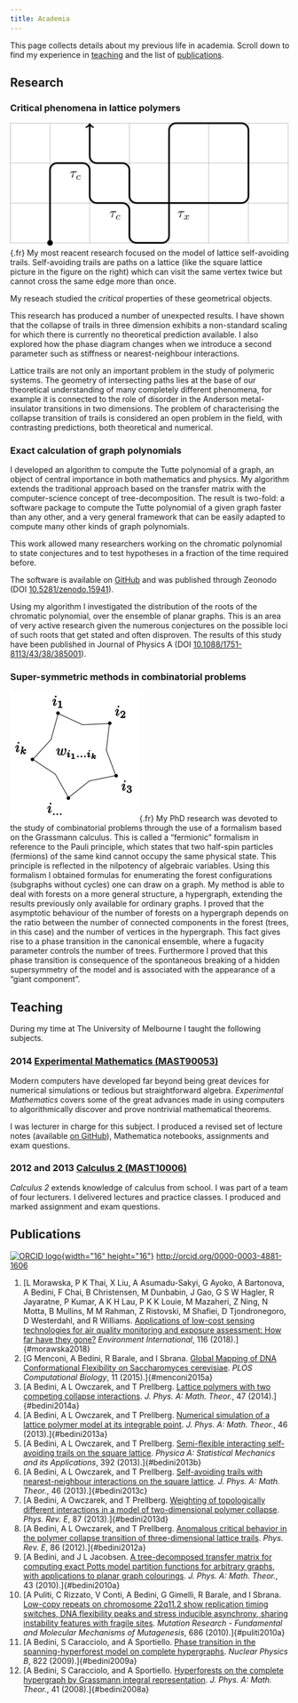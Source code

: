 ```yaml
---
title: Academia
---
```


This page collects details about my previous life in academia. Scroll down
to find my experience in [teaching](#teaching) and the list of [publications](#publications).

Research
--------

### Critical phenomena in lattice polymers

![figure](/images/models.svg){.fr} My most reacent research focused on the
model of lattice self-avoiding trails. Self-avoiding trails are paths on a
lattice (like the square lattice picture in the figure on the right) which
can visit the same vertex twice but cannot cross the same edge more than
once.

My reseach studied the _critical_ properties of these geometrical objects.

This research has produced a number of unexpected results. I have shown
that the collapse of trails in three dimension exhibits a non-standard
scaling for which there is currently no theoretical prediction available. I
also explored how the phase diagram changes when we introduce a second
parameter such as stiffness or nearest-neighbour interactions.

Lattice trails are not only an important problem in the study of polymeric
systems. The geometry of intersecting paths lies at the base of our
theoretical understanding of many completely different phenomena, for
example it is connected to the role of disorder in the Anderson
metal-insulator transitions in two dimensions. The problem of
characterising the collapse transition of trails is considered an open
problem in the field, with contrasting predictions, both theoretical and
numerical.

### Exact calculation of graph polynomials

I developed an algorithm to compute the Tutte polynomial of a graph, an
object of central importance in both mathematics and physics. My algorithm
extends the traditional approach based on the transfer matrix with the
computer-science concept of tree-decomposition. The result is two-fold: a
software package to compute the Tutte polynomial of a given graph faster
than any other, and a very general framework that can be easily adapted to
compute many other kinds of graph polynomials.

This work allowed many researchers working on the chromatic polynomial to
state conjectures and to test hypotheses in a fraction of the time required
before.

The software is available on
[GitHub](https://github.com/andreabedini/tutte) and was published through
Zeonodo (DOI
[10.5281/zenodo.15941](http://dx.doi.org/10.5281/zenodo.15941)).

Using my algorithm I investigated the distribution of the roots of the
chromatic polynomial, over the ensemble of planar graphs. This is an area
of very active research given the numerous conjectures on the possible loci
of such roots that get stated and often disproven. The results of this
study have been published in Journal of Physics A (DOI
[10.1088/1751-8113/43/38/385001](http://dx.doi.org/10.1088/1751-8113/43/38/385001)).


### Super-symmetric methods in combinatorial problems

![figure](/images/hyperedge.svg){.fr} My PhD research was devoted to the
study of combinatorial problems through the use of a formalism based on the
Grassmann calculus. This is called a “fermionic” formalism in reference to
the Pauli principle, which states that two half-spin particles (fermions)
of the same kind cannot occupy the same physical state. This principle is
reflected in the nilpotency of algebraic variables. Using this formalism I
obtained formulas for enumerating the forest configurations (subgraphs
without cycles) one can draw on a graph.  My method is able to deal with
forests on a more general structure, a hypergraph, extending the results
previously only available for ordinary graphs. I proved that the asymptotic
behaviour of the number of forests on a hypergraph depends on the ratio
between the number of connected components in the forest (trees, in this
case) and the number of vertices in the hypergraph.  This fact gives rise
to a phase transition in the canonical ensemble, where a fugacity parameter
controls the number of trees.  Furthermore I proved that this phase
transition is consequence of the spontaneous breaking of a hidden
supersymmetry of the model and is associated with the appearance of a
“giant component”.


Teaching
--------

During my time at The University of Melbourne I taught the following
subjects.

### 2014 [Experimental Mathematics (MAST90053)](https://handbook.unimelb.edu.au/view/2014/MAST90053)

Modern computers have developed far beyond being great devices for numerical
simulations or tedious but straightforward algebra. _Experimental Mathematics_
covers some of the great advances made in using computers to algorithmically
discover and prove nontrivial mathematical theorems.

I was lecturer in charge for this subject. I produced a revised set of lecture
notes (available [on GitHub](https://github.com/andreabedini/experimental-mathematics)),
Mathematica notebooks, assignments and exam questions.

### 2012 and 2013 [Calculus 2 (MAST10006)](https://handbook.unimelb.edu.au/view/2013/MAST10006)

_Calculus 2_ extends knowledge of calculus from school. I was part of a
team of four lecturers. I delivered lectures and practice classes. I
produced and marked assignment and exam questions.


Publications
------------

[![ORCID
logo](http://orcid.org/sites/default/files/images/orcid_16x16.png){width="16"
height="16"}](http://orcid.org) <http://orcid.org/0000-0003-4881-1606>

1.  [L Morawska, P K Thai, X Liu, A Asumadu-Sakyi, G Ayoko, A Bartonova, A
    Bedini, F Chai, B Christensen, M Dunbabin, J Gao, G S W  Hagler, R
    Jayaratne, P Kumar, A K H  Lau, P K K  Louie, M Mazaheri, Z Ning, N
    Motta, B Mullins, M M Rahman, Z Ristovski, M Shafiei, D Tjondronegoro,
    D Westerdahl, and R Williams. [Applications of low-cost sensing
    technologies for air quality monitoring and exposure assessment: How
    far have they gone?](https://doi.org/10.1016/j.envint.2018.04.018)
    *Environment International*, 116 (2018).]{#morawska2018}
1.  [G Menconi, A Bedini, R Barale, and I Sbrana.
    [Global Mapping of DNA Conformational Flexibility on Saccharomyces
    cerevisiae](http://dx.doi.org/10.1371/journal.pcbi.1004136). *PLOS
    Computational Biology*, 11 (2015).]{#menconi2015a}
2.  [A Bedini, A L Owczarek, and T Prellberg. [Lattice polymers with two
    competing collapse
    interactions](http://dx.doi.org/10.1088/1751-8113/47/14/145002). *J.
    Phys. A: Math. Theor.*, 47 (2014).]{#bedini2014a}
3.  [A Bedini, A L Owczarek, and T Prellberg. [Numerical simulation of a
    lattice polymer model at its integrable
    point](http://dx.doi.org/10.1088/1751-8113/46/26/265003). *J. Phys.
    A: Math. Theor.*, 46 (2013).]{#bedini2013a}
4.  [A Bedini, A L Owczarek, and T Prellberg. [Semi-flexible
    interacting self-avoiding trails on the square
    lattice](http://dx.doi.org/10.1016/j.physa.2012.12.019). *Physica A:
    Statistical Mechanics and its Applications*, 392
    (2013).]{#bedini2013b}
5.  [A Bedini, A L Owczarek, and T Prellberg. [Self-avoiding trails with
    nearest-neighbour interactions on the square
    lattice](http://dx.doi.org/10.1088/1751-8113/46/8/085001). *J. Phys.
    A: Math. Theor.*, 46 (2013).]{#bedini2013c}
6.  [A Bedini, A Owczarek, and T Prellberg.
    [Weighting of topologically different interactions in a model of
    two-dimensional polymer
    collapse](http://dx.doi.org/10.1103/physreve.87.012142). *Phys. Rev.
    E*, 87 (2013).]{#bedini2013d}
7.  [A Bedini, A L Owczarek, and T Prellberg.
    [Anomalous critical behavior in the polymer collapse transition of
    three-dimensional lattice
    trails](http://dx.doi.org/10.1103/physreve.86.011123). *Phys. Rev.
    E*, 86 (2012).]{#bedini2012a}
8.  [A Bedini, and J L Jacobsen. [A tree-decomposed
    transfer matrix for computing exact Potts model partition functions
    for arbitrary graphs, with applications to planar graph
    colourings](http://dx.doi.org/10.1088/1751-8113/43/38/385001). *J.
    Phys. A: Math. Theor.*, 43 (2010).]{#bedini2010a}
9.  [A Puliti, C Rizzato, V Conti, A Bedini, G Gimelli, R
    Barale, and I Sbrana. [Low-copy repeats on chromosome 22q11.2 show
    replication timing switches, DNA flexibility peaks and stress
    inducible asynchrony, sharing instability features with fragile
    sites](http://dx.doi.org/10.1016/j.mrfmmm.2010.01.021). *Mutation
    Research - Fundamental and Molecular Mechanisms of Mutagenesis*, 686
    (2010).]{#puliti2010a}
10. [A Bedini, S Caracciolo, and A Sportiello. [Phase transition
    in the spanning-hyperforest model on complete
    hypergraphs](http://dx.doi.org/10.1016/j.nuclphysb.2009.07.008).
    *Nuclear Physics B*, 822 (2009).]{#bedini2009a}
11. [A Bedini, S Caracciolo, and A Sportiello.
    [Hyperforests on the complete hypergraph by Grassmann integral
    representation](http://dx.doi.org/10.1088/1751-8113/41/20/205003).
    *J. Phys. A: Math. Theor.*, 41 (2008).]{#bedini2008a}
